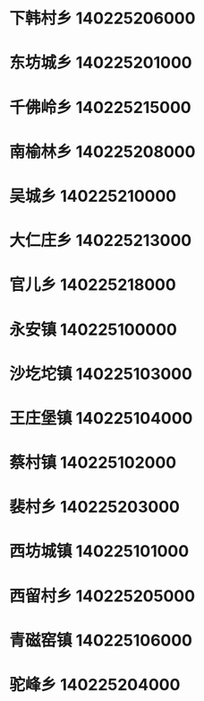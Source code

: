 # 下韩村乡 140225206000
# 东坊城乡 140225201000
# 千佛岭乡 140225215000
# 南榆林乡 140225208000
# 吴城乡 140225210000
# 大仁庄乡 140225213000
# 官儿乡 140225218000
# 永安镇 140225100000
# 沙圪坨镇 140225103000
# 王庄堡镇 140225104000
# 蔡村镇 140225102000
# 裴村乡 140225203000
# 西坊城镇 140225101000
# 西留村乡 140225205000
# 青磁窑镇 140225106000
# 驼峰乡 140225204000

